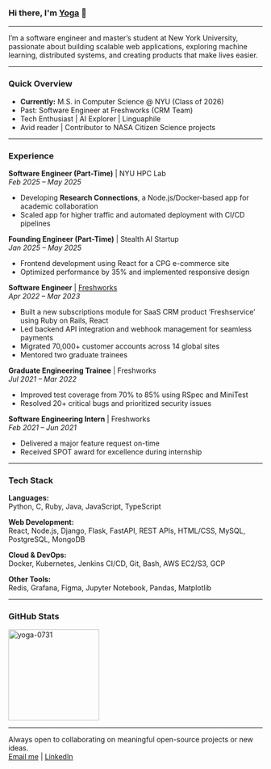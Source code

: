 ### Hi there, I'm <a href="https://yogarajalakshmi-s.github.io/">Yoga</a> 👋

<hr>

I’m a software engineer and master’s student at New York University, passionate about building scalable web applications, exploring machine learning, distributed systems, and creating products that make lives easier.

---

### Quick Overview
- **Currently:** M.S. in Computer Science @ NYU (Class of 2026)
- Past: Software Engineer at Freshworks (CRM Team)
- Tech Enthusiast | AI Explorer | Linguaphile
- Avid reader | Contributor to NASA Citizen Science projects

---

### Experience
**Software Engineer (Part-Time)** | NYU HPC Lab  
*Feb 2025 – May 2025*  
- Developing **Research Connections**, a Node.js/Docker-based app for academic collaboration  
- Scaled app for higher traffic and automated deployment with CI/CD pipelines  

**Founding Engineer (Part-Time)** | Stealth AI Startup  
*Jan 2025 – May 2025*  
- Frontend development using React for a CPG e-commerce site  
- Optimized performance by 35% and implemented responsive design
  
**Software Engineer** | [Freshworks](https://github.com/YogarajalakshmiS)  
*Apr 2022 – Mar 2023*  
- Built a new subscriptions module for SaaS CRM product ‘Freshservice’ using Ruby on Rails, React  
- Led backend API integration and webhook management for seamless payments  
- Migrated 70,000+ customer accounts across 14 global sites  
- Mentored two graduate trainees  

**Graduate Engineering Trainee** | Freshworks  
*Jul 2021 – Mar 2022*  
- Improved test coverage from 70% to 85% using RSpec and MiniTest  
- Resolved 20+ critical bugs and prioritized security issues  

**Software Engineering Intern** | Freshworks  
*Feb 2021 – Jun 2021*  
- Delivered a major feature request on-time  
- Received SPOT award for excellence during internship  

---

### Tech Stack

**Languages:**  
Python, C, Ruby, Java, JavaScript, TypeScript

**Web Development:**  
React, Node.js, Django, Flask, FastAPI, REST APIs, HTML/CSS, MySQL, PostgreSQL, MongoDB

**Cloud & DevOps:**  
Docker, Kubernetes, Jenkins CI/CD, Git, Bash, AWS EC2/S3, GCP

**Other Tools:**  
Redis, Grafana, Figma, Jupyter Notebook, Pandas, Matplotlib

---

### GitHub Stats

<!-- Uncomment if you'd like to show streaks or stats -->
<img height="180em" src="https://github-readme-stats-sigma-five.vercel.app/api?username=yogarajalakshmi-s&show_icons=true&theme=algolia&include_all_commits=true&count_private=true" alt="yoga-0731" />

---

Always open to collaborating on meaningful open-source projects or new ideas.  
[Email me](mailto:ys6678@nyu.edu) | [LinkedIn](https://www.linkedin.com/in/yoga-sathyanarayanan/)

